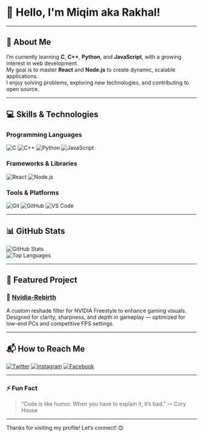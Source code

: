# 👋 Hello, I'm Miqim aka Rakhal!

---

## 🚀 About Me  
I’m currently learning **C**, **C++**, **Python**, and **JavaScript**, with a growing interest in web development.  
My goal is to master **React** and **Node.js** to create dynamic, scalable applications.  
I enjoy solving problems, exploring new technologies, and contributing to open source.

---

## 💻 Skills & Technologies

### Programming Languages  
![C](https://img.shields.io/badge/C-00599C?style=for-the-badge&logo=c&logoColor=white)
![C++](https://img.shields.io/badge/C++-00599C?style=for-the-badge&logo=c%2B%2B&logoColor=white)
![Python](https://img.shields.io/badge/Python-3776AB?style=for-the-badge&logo=python&logoColor=white)
![JavaScript](https://img.shields.io/badge/JavaScript-F7DF1E?style=for-the-badge&logo=javascript&logoColor=black)

### Frameworks & Libraries  
![React](https://img.shields.io/badge/React-20232A?style=for-the-badge&logo=react&logoColor=61DAFB)
![Node.js](https://img.shields.io/badge/Node.js-339933?style=for-the-badge&logo=node.js&logoColor=white)

### Tools & Platforms  
![Git](https://img.shields.io/badge/Git-F05032?style=for-the-badge&logo=git&logoColor=white)
![GitHub](https://img.shields.io/badge/GitHub-181717?style=for-the-badge&logo=github&logoColor=white)
![VS Code](https://img.shields.io/badge/VS%20Code-007ACC?style=for-the-badge&logo=visual-studio-code&logoColor=white)

---

## 📊 GitHub Stats

![GitHub Stats](https://github-readme-stats.vercel.app/api?username=rakhalfps&show_icons=true&theme=gruvbox)  
![Top Languages](https://github-readme-stats.vercel.app/api/top-langs/?username=rakhalfps&layout=compact&theme=gruvbox)

---

## 🌟 Featured Project

### 🔧 [Nvidia-Rebirth](https://github.com/rakhalfps/Nvidia-Rebirth)  
A custom reshade filter for NVIDIA Freestyle to enhance gaming visuals. Designed for clarity, sharpness, and depth in gameplay — optimized for low-end PCs and competitive FPS settings.

---

## 📬 How to Reach Me

[![Twitter](https://img.shields.io/badge/Twitter-1DA1F2?style=for-the-badge&logo=twitter&logoColor=white)](https://twitter.com/habibtahfiz)
[![Instagram](https://img.shields.io/badge/Instagram-E4405F?style=for-the-badge&logo=instagram&logoColor=white)](https://instagram.com/miqimyeah)
[![Facebook](https://img.shields.io/badge/Facebook-1877F2?style=for-the-badge&logo=facebook&logoColor=white)](https://facebook.com/tahfiz.habib)

---

### ⚡ Fun Fact  
> “Code is like humor. When you have to explain it, it’s bad.” — Cory House

---

Thanks for visiting my profile! Let’s connect! 😊
